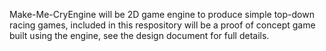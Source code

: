 Make-Me-CryEngine will be 2D game engine to produce simple top-down racing games, included in this respository will be a proof of concept game built using the engine, see the design document for full details.